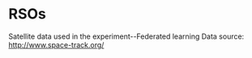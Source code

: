 # RSOs
Satellite data used in the experiment--Federated learning
Data source: http://www.space-track.org/
